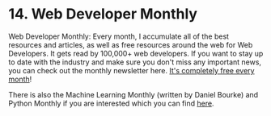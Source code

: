 # 14. Web Developer Monthly

Web Developer Monthly: Every month, I accumulate all of the best resources and articles, as well as free resources around the web for Web Developers. It gets read by 100,000+ web developers. If you want to stay up to date with the industry and make sure you don't miss any important news, you can check out the monthly newsletter here. [It's completely free every month](https://zerotomastery.io/blog/?tag=WDM&utm_source=udemy&utm_medium=coursecontent#monthly)!

There is also the Machine Learning Monthly (written by Daniel Bourke) and Python Monthly if you are interested which you can find [here](https://zerotomastery.io/blog/?utm_source=udemy&utm_medium=coursecontent#monthly).

